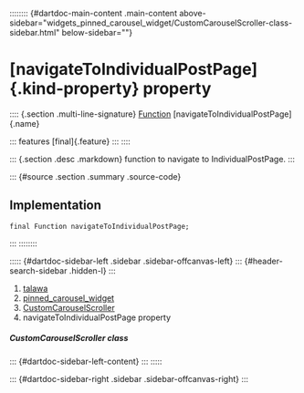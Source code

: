 :::::::: {#dartdoc-main-content .main-content above-sidebar="widgets_pinned_carousel_widget/CustomCarouselScroller-class-sidebar.html" below-sidebar=""}
<div>

# [navigateToIndividualPostPage]{.kind-property} property

</div>

:::: {.section .multi-line-signature}
[Function](https://api.flutter.dev/flutter/dart-core/Function-class.html)
[navigateToIndividualPostPage]{.name}

::: features
[final]{.feature}
:::
::::

::: {.section .desc .markdown}
function to navigate to IndividualPostPage.
:::

::: {#source .section .summary .source-code}
## Implementation

``` language-dart
final Function navigateToIndividualPostPage;
```
:::
::::::::

::::: {#dartdoc-sidebar-left .sidebar .sidebar-offcanvas-left}
::: {#header-search-sidebar .hidden-l}
:::

1.  [talawa](../../index.html)
2.  [pinned_carousel_widget](../../widgets_pinned_carousel_widget/)
3.  [CustomCarouselScroller](../../widgets_pinned_carousel_widget/CustomCarouselScroller-class.html)
4.  navigateToIndividualPostPage property

##### CustomCarouselScroller class

::: {#dartdoc-sidebar-left-content}
:::
:::::

::: {#dartdoc-sidebar-right .sidebar .sidebar-offcanvas-right}
:::

